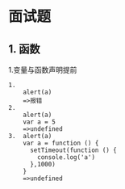 # 面试题





## 1. 函数



1.变量与函数声明提前

```
1.
	alert(a)
	=>报错
2.	
	alert(a)
	var a = 5
	=>undefined
3.	alert(a)
	var a = function () {
      setTimeout(function () {
        console.log('a')
      },1000)
	}
	=>undefined
```


